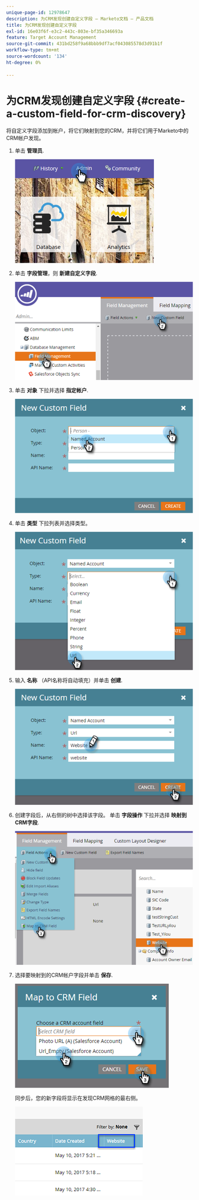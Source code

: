 ```yaml
---
unique-page-id: 12978647
description: 为CRM发现创建自定义字段 — Marketo文档 — 产品文档
title: 为CRM发现创建自定义字段
exl-id: 16e03f6f-e3c2-443c-803e-bf35a346693a
feature: Target Account Management
source-git-commit: 431bd258f9a68bbb9df7acf043085578d3d91b1f
workflow-type: tm+mt
source-wordcount: '134'
ht-degree: 0%

---
```


# 为CRM发现创建自定义字段 {#create-a-custom-field-for-crm-discovery}

将自定义字段添加到帐户，将它们映射到您的CRM，并将它们用于Marketo中的CRM帐户发现。

1. 单击 **管理员**.

   ![](assets/admin.png)

1. 单击 **字段管理**，则 **新建自定义字段**.

   ![](assets/two-4.png)

1. 单击 **对象** 下拉并选择 **指定帐户**.

   ![](assets/three-3.png)

1. 单击 **类型** 下拉列表并选择类型。

   ![](assets/four-3.png)

1. 输入 **名称** （API名称将自动填充）并单击 **创建**.

   ![](assets/five-3.png)

1. 创建字段后，从右侧的树中选择该字段。 单击 **字段操作** 下拉并选择 **映射到CRM字段**.

   ![](assets/six-2.png)

1. 选择要映射到的CRM帐户字段并单击 **保存**.

   ![](assets/seven-1.png)

   同步后，您的新字段将显示在发现CRM网格的最右侧。

   ![](assets/eight.png)
